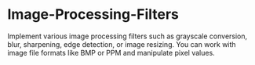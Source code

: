 # Image-Processing-Filters
Implement various image processing filters such as grayscale conversion, blur, sharpening, edge detection, or image resizing. You can work with image file formats like BMP or PPM and manipulate pixel values.

